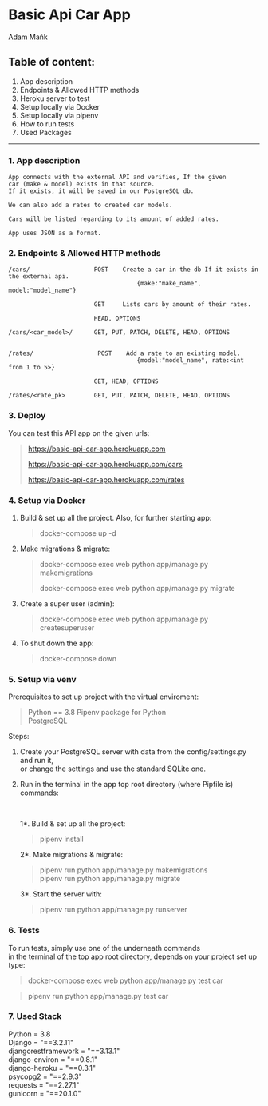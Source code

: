 # Basic Api Car App
Adam Mańk

## Table of content:

1. App description
2. Endpoints & Allowed HTTP methods
3. Heroku server to test
4. Setup locally via Docker
5. Setup locally via pipenv
6. How to run tests
7. Used Packages
___


### 1. App description
    App connects with the external API and verifies, If the given
    car (make & model) exists in that source.
    If it exists, it will be saved in our PostgreSQL db.

    We can also add a rates to created car models.

    Cars will be listed regarding to its amount of added rates.

    App uses JSON as a format.


### 2. Endpoints & Allowed HTTP methods

    /cars/                  POST    Create a car in the db If it exists in the external api.
                                        {make:"make_name", model:"model_name"} 

                            GET     Lists cars by amount of their rates.

                            HEAD, OPTIONS

    /cars/<car_model>/      GET, PUT, PATCH, DELETE, HEAD, OPTIONS


    /rates/                  POST    Add a rate to an existing model.
                                        {model:"model_name", rate:<int from 1 to 5>}

                            GET, HEAD, OPTIONS

    /rates/<rate_pk>        GET, PUT, PATCH, DELETE, HEAD, OPTIONS


### 3. Deploy
You can test this API app on the given urls:
> https://basic-api-car-app.herokuapp.com
>
> https://basic-api-car-app.herokuapp.com/cars
> 
> https://basic-api-car-app.herokuapp.com/rates


### 4. Setup via Docker
1. Build & set up all the project. Also, for further starting app:
   >docker-compose up -d

2. Make migrations & migrate:
    >docker-compose exec web python app/manage.py makemigrations  
    >
    >docker-compose exec web python app/manage.py migrate

3. Create a super user (admin):
    >docker-compose exec web python app/manage.py createsuperuser

4. To shut down the app:
    >docker-compose down


### 5. Setup via venv

Prerequisites to set up project with the virtual enviroment:
> Python == 3.8
> Pipenv package for Python  
> PostgreSQL

Steps:
1. Create your PostgreSQL server with data from the config/settings.py and run it,  
or change the settings and use the standard SQLite one.
2. Run in the terminal in the app top root directory (where Pipfile is) commands: 
   <p>&nbsp;</p>
   
    1*. Build & set up all the project:
   
   >    pipenv install
    
    2*. Make migrations & migrate:
   >    pipenv run python app/manage.py makemigrations  
   >    pipenv run python app/manage.py migrate
      
    3*. Start the server with:
      
    >   pipenv run python app/manage.py runserver


### 6. Tests
To run tests, simply use one of the underneath commands   
in the terminal of the top app root directory, depends on your project set up type:

> docker-compose exec web python app/manage.py test car

> pipenv run python app/manage.py test car


### 7. Used Stack
Python = 3.8  
Django = "==3.2.11"  
djangorestframework = "==3.13.1"  
django-environ = "==0.8.1"  
django-heroku = "==0.3.1"  
psycopg2 = "==2.9.3"  
requests = "==2.27.1"  
gunicorn = "==20.1.0"  
